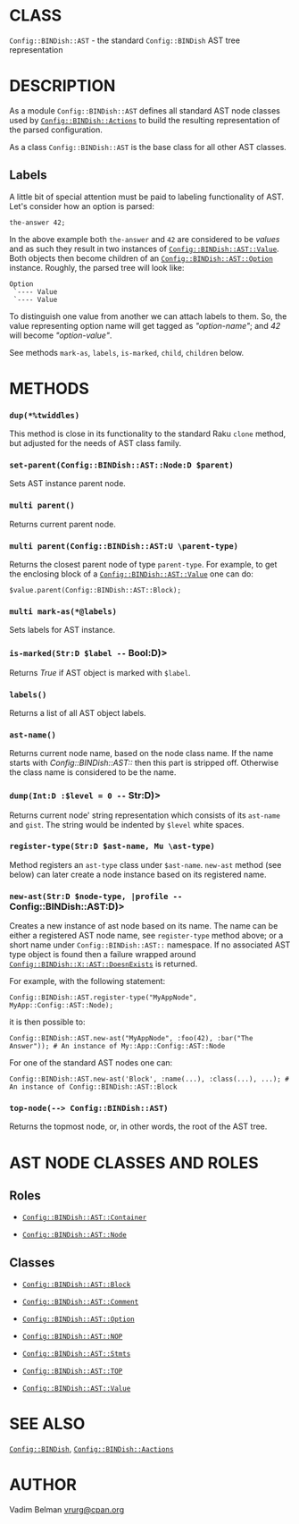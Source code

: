 CLASS
=====

`Config::BINDish::AST` - the standard `Config::BINDish` AST tree representation

DESCRIPTION
===========

As a module `Config::BINDish::AST` defines all standard AST node classes used by [`Config::BINDish::Actions`](https://github.com/vrurg/raku-Config-BINDish/blob/v0.0.5/docs/md/Config/BINDish/Actions.md) to build the resulting representation of the parsed configuration.

As a class `Config::BINDish::AST` is the base class for all other AST classes.

Labels
------

A little bit of special attention must be paid to labeling functionality of AST. Let's consider how an option is parsed:

    the-answer 42;

In the above example both `the-answer` and `42` are considered to be *values* and as such they result in two instances of [`Config::BINDish::AST::Value`](https://github.com/vrurg/raku-Config-BINDish/blob/v0.0.5/docs/md/Config/BINDish/AST/Value.md). Both objects then become children of an [`Config::BINDish::AST::Option`](https://github.com/vrurg/raku-Config-BINDish/blob/v0.0.5/docs/md/Config/BINDish/AST/Option.md) instance. Roughly, the parsed tree will look like:

    Option
     `---- Value
     `---- Value

To distinguish one value from another we can attach labels to them. So, the value representing option name will get tagged as *"option-name"*; and *42* will become *"option-value"*.

See methods `mark-as`, `labels`, `is-marked`, `child`, `children` below.

METHODS
=======

### `dup(*%twiddles)`

This method is close in its functionality to the standard Raku `clone` method, but adjusted for the needs of AST class family.

### `set-parent(Config::BINDish::AST::Node:D $parent)`

Sets AST instance parent node.

### `multi parent()`

Returns current parent node.

### `multi parent(Config::BINDish::AST:U \parent-type)`

Returns the closest parent node of type `parent-type`. For example, to get the enclosing block of a [`Config::BINDish::AST::Value`](https://github.com/vrurg/raku-Config-BINDish/blob/v0.0.5/docs/md/Config/BINDish/AST/Value.md) one can do:

    $value.parent(Config::BINDish::AST::Block);

### `multi mark-as(*@labels)`

Sets labels for AST instance.

### `is-marked(Str:D $label --` Bool:D)>

Returns *True* if AST object is marked with `$label`.

### `labels()`

Returns a list of all AST object labels.

### `ast-name()`

Returns current node name, based on the node class name. If the name starts with *Config::BINDish::AST::* then this part is stripped off. Otherwise the class name is considered to be the name.

### `dump(Int:D :$level = 0 --` Str:D)>

Returns current node' string representation which consists of its `ast-name` and `gist`. The string would be indented by `$level` white spaces.

### `register-type(Str:D $ast-name, Mu \ast-type)`

Method registers an `ast-type` class under `$ast-name`. `new-ast` method (see below) can later create a node instance based on its registered name.

### `new-ast(Str:D $node-type, |profile --` Config::BINDish::AST:D)>

Creates a new instance of ast node based on its name. The name can be either a registered AST node name, see `register-type` method above; or a short name under `Config::BINDish::AST::` namespace. If no associated AST type object is found then a failure wrapped around [`Config::BINDish::X::AST::DoesnExists`](https://github.com/vrurg/raku-Config-BINDish/blob/v0.0.5/docs/md/Config/BINDish/X/AST/DoesnExists.md) is returned.

For example, with the following statement:

    Config::BINDish::AST.register-type("MyAppNode", MyApp::Config::AST::Node);

it is then possible to:

    Config::BINDish::AST.new-ast("MyAppNode", :foo(42), :bar("The Answer")); # An instance of My::App::Config::AST::Node

For one of the standard AST nodes one can:

    Config::BINDish::AST.new-ast('Block', :name(...), :class(...), ...); # An instance of Config::BINDish::AST::Block

### `top-node(--> Config::BINDish::AST)`

Returns the topmost node, or, in other words, the root of the AST tree.

AST NODE CLASSES AND ROLES
==========================

Roles
-----

  * [`Config::BINDish::AST::Container`](https://github.com/vrurg/raku-Config-BINDish/blob/v0.0.5/docs/md/Config/BINDish/AST/Container.md)

  * [`Config::BINDish::AST::Node`](https://github.com/vrurg/raku-Config-BINDish/blob/v0.0.5/docs/md/Config/BINDish/AST/Parent.md)

Classes
-------

  * [`Config::BINDish::AST::Block`](https://github.com/vrurg/raku-Config-BINDish/blob/v0.0.5/docs/md/Config/BINDish/AST/Block.md)

  * [`Config::BINDish::AST::Comment`](https://github.com/vrurg/raku-Config-BINDish/blob/v0.0.5/docs/md/Config/BINDish/AST/Comment.md)

  * [`Config::BINDish::AST::Option`](https://github.com/vrurg/raku-Config-BINDish/blob/v0.0.5/docs/md/Config/BINDish/AST/Option.md)

  * [`Config::BINDish::AST::NOP`](https://github.com/vrurg/raku-Config-BINDish/blob/v0.0.5/docs/md/Config/BINDish/AST/NOP.md)

  * [`Config::BINDish::AST::Stmts`](https://github.com/vrurg/raku-Config-BINDish/blob/v0.0.5/docs/md/Config/BINDish/AST/Stmts.md)

  * [`Config::BINDish::AST::TOP`](https://github.com/vrurg/raku-Config-BINDish/blob/v0.0.5/docs/md/Config/BINDish/AST/TOP.md)

  * [`Config::BINDish::AST::Value`](https://github.com/vrurg/raku-Config-BINDish/blob/v0.0.5/docs/md/Config/BINDish/AST/Value.md)

SEE ALSO
========

[`Config::BINDish`](https://github.com/vrurg/raku-Config-BINDish/blob/v0.0.5/docs/md/Config/BINDish.md), [`Config::BINDish::Aactions`](https://github.com/vrurg/raku-Config-BINDish/blob/v0.0.5/docs/md/Config/BINDish/Aactions.md)

AUTHOR
======

Vadim Belman <vrurg@cpan.org>

